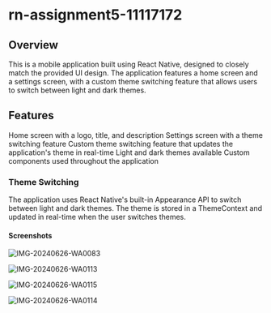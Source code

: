 # rn-assignment5-11117172

## Overview
This is a mobile application built using React Native, designed to closely match the provided UI design. The application features a home screen and a settings screen, with a custom theme switching feature that allows users to switch between light and dark themes.

## Features
Home screen with a logo, title, and description
Settings screen with a theme switching feature
Custom theme switching feature that updates the application's theme in real-time
Light and dark themes available
Custom components used throughout the application

### Theme Switching
The application uses React Native's built-in Appearance API to switch between light and dark themes. The theme is stored in a ThemeContext and updated in real-time when the user switches themes.



#### Screenshots

![IMG-20240626-WA0083](https://github.com/KOBBY-RICCH/rn-assignment5-11117172/assets/148541461/b8d43011-b7b8-4b06-9abc-96c927a35ff0)


![IMG-20240626-WA0113](https://github.com/KOBBY-RICCH/rn-assignment5-11117172/assets/148541461/b3b7457d-ca66-4650-a8ed-c6e189debb59)

![IMG-20240626-WA0115](https://github.com/KOBBY-RICCH/rn-assignment5-11117172/assets/148541461/bb926b81-48b3-42b8-9d56-409f57a3a1dc)

![IMG-20240626-WA0114](https://github.com/KOBBY-RICCH/rn-assignment5-11117172/assets/148541461/e9ea4d56-6973-403a-ac3a-0321a9d3f1d4)
